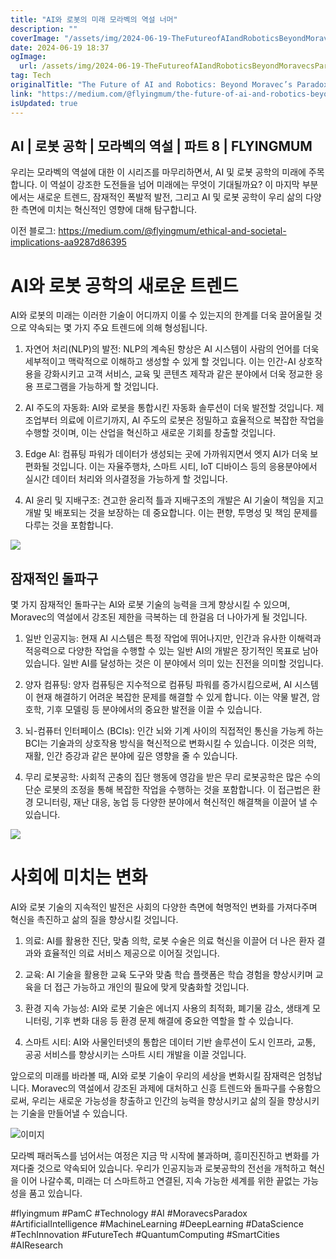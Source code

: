 ```yaml
---
title: "AI와 로봇의 미래 모라벡의 역설 너머"
description: ""
coverImage: "/assets/img/2024-06-19-TheFutureofAIandRoboticsBeyondMoravecsParadox_0.png"
date: 2024-06-19 18:37
ogImage:
  url: /assets/img/2024-06-19-TheFutureofAIandRoboticsBeyondMoravecsParadox_0.png
tag: Tech
originalTitle: "The Future of AI and Robotics: Beyond Moravec’s Paradox"
link: "https://medium.com/@flyingmum/the-future-of-ai-and-robotics-beyond-moravecs-paradox-3cc8157e39c4"
isUpdated: true
---
```


## AI | 로봇 공학 | 모라벡의 역설 | 파트 8 | FLYINGMUM

우리는 모라벡의 역설에 대한 이 시리즈를 마무리하면서, AI 및 로봇 공학의 미래에 주목합니다. 이 역설이 강조한 도전들을 넘어 미래에는 무엇이 기대될까요? 이 마지막 부분에서는 새로운 트렌드, 잠재적인 폭발적 발전, 그리고 AI 및 로봇 공학이 우리 삶의 다양한 측면에 미치는 혁신적인 영향에 대해 탐구합니다.

이전 블로그: https://medium.com/@flyingmum/ethical-and-societal-implications-aa9287d86395

# AI와 로봇 공학의 새로운 트렌드

<!-- cozy-coder - 수평 -->

<ins class="adsbygoogle"
     style="display:block"
     data-ad-client="ca-pub-4877378276818686"
     data-ad-slot="1107185301"
     data-ad-format="auto"
     data-full-width-responsive="true"></ins>

<script>
     (adsbygoogle = window.adsbygoogle || []).push({});
</script>

AI와 로봇의 미래는 이러한 기술이 어디까지 이룰 수 있는지의 한계를 더욱 끌어올릴 것으로 약속되는 몇 가지 주요 트렌드에 의해 형성됩니다.

1. 자연어 처리(NLP)의 발전: NLP의 계속된 향상은 AI 시스템이 사람의 언어를 더욱 세부적이고 맥락적으로 이해하고 생성할 수 있게 할 것입니다. 이는 인간-AI 상호작용을 강화시키고 고객 서비스, 교육 및 콘텐츠 제작과 같은 분야에서 더욱 정교한 응용 프로그램을 가능하게 할 것입니다.

2. AI 주도의 자동화: AI와 로봇을 통합시킨 자동화 솔루션이 더욱 발전할 것입니다. 제조업부터 의료에 이르기까지, AI 주도의 로봇은 정밀하고 효율적으로 복잡한 작업을 수행할 것이며, 이는 산업을 혁신하고 새로운 기회를 창출할 것입니다.

3. Edge AI: 컴퓨팅 파워가 데이터가 생성되는 곳에 가까워지면서 엣지 AI가 더욱 보편화될 것입니다. 이는 자율주행차, 스마트 시티, IoT 디바이스 등의 응용분야에서 실시간 데이터 처리와 의사결정을 가능하게 할 것입니다.

<!-- cozy-coder - 수평 -->

<ins class="adsbygoogle"
     style="display:block"
     data-ad-client="ca-pub-4877378276818686"
     data-ad-slot="1107185301"
     data-ad-format="auto"
     data-full-width-responsive="true"></ins>

<script>
     (adsbygoogle = window.adsbygoogle || []).push({});
</script>

4. AI 윤리 및 지배구조: 견고한 윤리적 틀과 지배구조의 개발은 AI 기술이 책임을 지고 개발 및 배포되는 것을 보장하는 데 중요합니다. 이는 편향, 투명성 및 책임 문제를 다루는 것을 포함합니다.

![](/assets/img/2024-06-19-TheFutureofAIandRoboticsBeyondMoravecsParadox_0.png)

## 잠재적인 돌파구

몇 가지 잠재적인 돌파구는 AI와 로봇 기술의 능력을 크게 향상시킬 수 있으며, Moravec의 역설에서 강조된 제한을 극복하는 데 한걸음 더 나아가게 될 것입니다.

<!-- cozy-coder - 수평 -->

<ins class="adsbygoogle"
     style="display:block"
     data-ad-client="ca-pub-4877378276818686"
     data-ad-slot="1107185301"
     data-ad-format="auto"
     data-full-width-responsive="true"></ins>

<script>
     (adsbygoogle = window.adsbygoogle || []).push({});
</script>

1. 일반 인공지능: 현재 AI 시스템은 특정 작업에 뛰어나지만, 인간과 유사한 이해력과 적응력으로 다양한 작업을 수행할 수 있는 일반 AI의 개발은 장기적인 목표로 남아 있습니다. 일반 AI를 달성하는 것은 이 분야에서 의미 있는 진전을 의미할 것입니다.

2. 양자 컴퓨팅: 양자 컴퓨팅은 지수적으로 컴퓨팅 파워를 증가시킴으로써, AI 시스템이 현재 해결하기 어려운 복잡한 문제를 해결할 수 있게 합니다. 이는 약물 발견, 암호학, 기후 모델링 등 분야에서의 중요한 발전을 이끌 수 있습니다.

3. 뇌-컴퓨터 인터페이스 (BCIs): 인간 뇌와 기계 사이의 직접적인 통신을 가능케 하는 BCI는 기술과의 상호작용 방식을 혁신적으로 변화시킬 수 있습니다. 이것은 의학, 재활, 인간 증강과 같은 분야에 깊은 영향을 줄 수 있습니다.

4. 무리 로봇공학: 사회적 곤충의 집단 행동에 영감을 받은 무리 로봇공학은 많은 수의 단순 로봇의 조정을 통해 복잡한 작업을 수행하는 것을 포함합니다. 이 접근법은 환경 모니터링, 재난 대응, 농업 등 다양한 분야에서 혁신적인 해결책을 이끌어 낼 수 있습니다.

<!-- cozy-coder - 수평 -->

<ins class="adsbygoogle"
     style="display:block"
     data-ad-client="ca-pub-4877378276818686"
     data-ad-slot="1107185301"
     data-ad-format="auto"
     data-full-width-responsive="true"></ins>

<script>
     (adsbygoogle = window.adsbygoogle || []).push({});
</script>

<img src="/assets/img/2024-06-19-TheFutureofAIandRoboticsBeyondMoravecsParadox_1.png" />

# 사회에 미치는 변화

AI와 로봇 기술의 지속적인 발전은 사회의 다양한 측면에 혁명적인 변화를 가져다주며 혁신을 촉진하고 삶의 질을 향상시킬 것입니다.

1. 의료: AI를 활용한 진단, 맞춤 의학, 로봇 수술은 의료 혁신을 이끌어 더 나은 환자 결과와 효율적인 의료 서비스 제공으로 이어질 것입니다.

<!-- cozy-coder - 수평 -->

<ins class="adsbygoogle"
     style="display:block"
     data-ad-client="ca-pub-4877378276818686"
     data-ad-slot="1107185301"
     data-ad-format="auto"
     data-full-width-responsive="true"></ins>

<script>
     (adsbygoogle = window.adsbygoogle || []).push({});
</script>

2. 교육: AI 기술을 활용한 교육 도구와 맞춤 학습 플랫폼은 학습 경험을 향상시키며 교육을 더 접근 가능하고 개인의 필요에 맞게 맞춤화할 것입니다.

3. 환경 지속 가능성: AI와 로봇 기술은 에너지 사용의 최적화, 폐기물 감소, 생태계 모니터링, 기후 변화 대응 등 환경 문제 해결에 중요한 역할을 할 수 있습니다.

4. 스마트 시티: AI와 사물인터넷의 통합은 데이터 기반 솔루션이 도시 인프라, 교통, 공공 서비스를 향상시키는 스마트 시티 개발을 이끌 것입니다.

앞으로의 미래를 바라볼 때, AI와 로봇 기술이 우리의 세상을 변화시킬 잠재력은 엄청납니다. Moravec의 역설에서 강조된 과제에 대처하고 신흥 트렌드와 돌파구를 수용함으로써, 우리는 새로운 가능성을 창출하고 인간의 능력을 향상시키고 삶의 질을 향상시키는 기술을 만들어낼 수 있습니다.

<!-- cozy-coder - 수평 -->

<ins class="adsbygoogle"
     style="display:block"
     data-ad-client="ca-pub-4877378276818686"
     data-ad-slot="1107185301"
     data-ad-format="auto"
     data-full-width-responsive="true"></ins>

<script>
     (adsbygoogle = window.adsbygoogle || []).push({});
</script>

![이미지](/assets/img/2024-06-19-TheFutureofAIandRoboticsBeyondMoravecsParadox_2.png)

모라벡 패러독스를 넘어서는 여정은 지금 막 시작에 불과하며, 흥미진진하고 변화를 가져다줄 것으로 약속되어 있습니다. 우리가 인공지능과 로봇공학의 전선을 개척하고 혁신을 이어 나갈수록, 미래는 더 스마트하고 연결된, 지속 가능한 세계를 위한 끝없는 가능성을 품고 있습니다.

#flyingmum #PamC #Technology #AI #MoravecsParadox #ArtificialIntelligence #MachineLearning #DeepLearning #DataScience #TechInnovation #FutureTech #QuantumComputing #SmartCities #AIResearch
